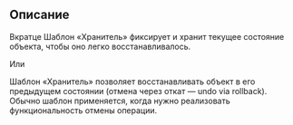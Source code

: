 ## Описание

Вкратце
Шаблон «Хранитель» фиксирует и хранит текущее состояние объекта, чтобы оно легко восстанавливалось.

Или

Шаблон «Хранитель» позволяет восстанавливать объект в его предыдущем состоянии (отмена через откат — undo via rollback).
Обычно шаблон применяется, когда нужно реализовать функциональность отмены операции.

